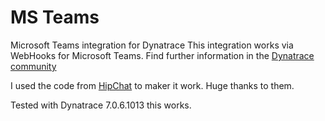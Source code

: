 # MS Teams
Microsoft Teams integration for Dynatrace
This integration works via WebHooks for Microsoft Teams.
Find further information in the [Dynatrace community](https://community.dynatrace.com/community/display/DL/Slack+Integration+Plugin)

I used the code from [HipChat](https://github.com/dynaTrace/Dynatrace-HipChat-Plugin) to maker it work. Huge thanks to them.


Tested with Dynatrace 7.0.6.1013 this works.
